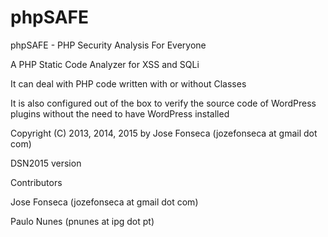 phpSAFE
=======

phpSAFE - PHP Security Analysis For Everyone

A PHP Static Code Analyzer for XSS and SQLi

It can deal with PHP code written with or without Classes

It is also configured out of the box to verify the source code of WordPress plugins without the need to have WordPress installed

Copyright (C) 2013, 2014, 2015 by Jose Fonseca (jozefonseca at gmail dot com)


DSN2015 version

Contributors

Jose Fonseca (jozefonseca at gmail dot com)

Paulo Nunes (pnunes at ipg dot pt)
